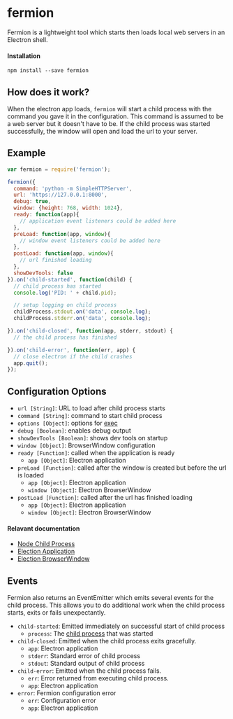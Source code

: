 # fermion

Fermion is a lightweight tool which starts then loads local web servers in an Electron shell.

#### Installation

```
npm install --save fermion
```

## How does it work?

When the electron app loads, `fermion` will start a child process with the command you gave it in the configuration. This command is assumed to be a web server but it doesn't have to be. If the child process was started successfully, the window will open and load the url to your server.


## Example

```js
var fermion = require('fermion');

fermion({
  command: 'python -m SimpleHTTPServer',
  url: 'https://127.0.0.1:8000',
  debug: true,
  window: {height: 768, width: 1024},
  ready: function(app){
    // application event listeners could be added here
  },
  preLoad: function(app, window){
    // window event listeners could be added here
  },
  postLoad: function(app, window){
    // url finished loading
  },
  showDevTools: false
}).on('child-started', function(child) {
  // child process has started
  console.log('PID: ' + child.pid);

  // setup logging on child process
  childProcess.stdout.on('data', console.log);
  childProcess.stderr.on('data', console.log);

}).on('child-closed', function(app, stderr, stdout) {
  // the child process has finished

}).on('child-error', function(err, app) {
  // close electron if the child crashes
  app.quit();
});
```

## Configuration Options

* `url [String]`: URL to load after child process starts
* `command [String]`: command to start child process
* `options [Object]`: options for [exec][2]
* `debug [Boolean]`: enables debug output
* `showDevTools [Boolean]`: shows dev tools on startup
* `window [Object]`: BrowserWindow configuration
* `ready [Function]`: called when the application is ready
    * `app [Object]`: Electron application
* `preLoad [Function]`: called after the window is created but before the url is loaded
    * `app [Object]`: Electron application
    * `window [Object]`: Electron BrowserWindow
* `postLoad [Function]`: called after the url has finished loading
    * `app [Object]`: Electron application
    * `window [Object]`: Electron BrowserWindow

#### Relavant documentation

* [Node Child Process](https://nodejs.org/api/child_process.html#child_process_class_childprocess)
* [Election Application](https://github.com/atom/electron/blob/master/docs/api/app.md)
* [Election BrowserWindow](https://github.com/atom/electron/blob/master/docs/api/browser-window.md#new-browserwindowoptions)

## Events

Fermion also returns an EventEmitter which emits several events for the child process. This allows you to do additional work when the child process starts, exits or fails unexpectantly.

* `child-started`: Emitted immediately on successful start of child process
    * `process`: The [child process][1] that was started
* `child-closed`: Emitted when the child process exits gracefully.
    * `app`: Electron application
    * `stderr`: Standard error of child process
    * `stdout`: Standard output of child process
* `child-error`: Emitted when the child process fails.
    * `err`: Error returned from executing child process.
    * `app`: Electron application
* `error`: Fermion configuration error
    * `err`: Configuration error
    * `app`: Electron application

[1]: https://nodejs.org/api/child_process.html#child_process_class_childprocess "child process"
[2]: https://nodejs.org/api/child_process.html#child_process_child_process_exec_command_options_callback "child_process.exec"
